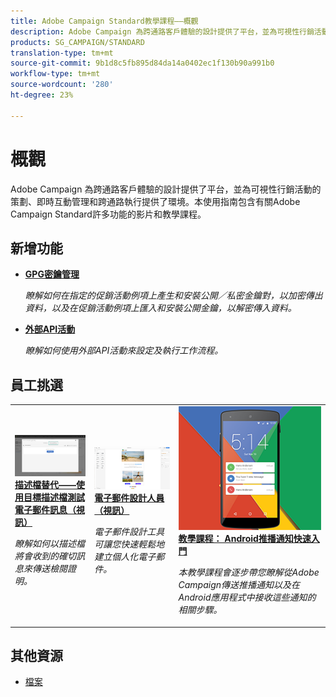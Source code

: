 ```yaml
---
title: Adobe Campaign Standard教學課程——概觀
description: Adobe Campaign 為跨通路客戶體驗的設計提供了平台，並為可視性行銷活動的策劃、即時互動管理和跨通路執行提供了環境。本使用指南包含有關Adobe Campaign Standard許多功能的影片和教學課程。
products: SG_CAMPAIGN/STANDARD
translation-type: tm+mt
source-git-commit: 9b1d8c5fb895d84da14a0402ec1f130b90a991b0
workflow-type: tm+mt
source-wordcount: '280'
ht-degree: 23%

---
```



# 概觀

Adobe Campaign 為跨通路客戶體驗的設計提供了平台，並為可視性行銷活動的策劃、即時互動管理和跨通路執行提供了環境。本使用指南包含有關Adobe Campaign Standard許多功能的影片和教學課程。

## 新增功能

* **[GPG密鑰管理](/help/administrating/control-panel/gpg-key-management/gpg-key-management-overview.md)**

   *瞭解如何在指定的促銷活動例項上產生和安裝公開／私密金鑰對，以加密傳出資料，以及在促銷活動例項上匯入和安裝公開金鑰，以解密傳入資料。*

* **[外部API活動](/help/managing-processes-and-data/data-management-activities/external-api-activity.md)**

   *瞭解如何使用外部API活動來設定及執行工作流程。*

## 員工挑選

<table>
<tr>
  <td>
    <a href="./communication-channels/email/profile-substitution.md"> 
      <img alt="描述檔替代——使用目標描述檔測試電子郵件訊息（視訊）" src="./assets/substitution_tab.png"/>
    </a>
    <div>
      <a href="./communication-channels/email/profile-substitution.md">
    <strong>描述檔替代——使用目標描述檔測試電子郵件訊息（視訊）</strong>
    </a>
    </div>
    <p>
    <em>瞭解如何以描述檔將會收到的確切訊息來傳送檢閱證明。</em>
    <p>
  </td>
   <td>
    <a href="./designing-content/email-designer/email-designer-overview.md">
      <img alt="電子郵件設計人員（視訊）" src="./assets/email_designer_tutorial.png" />
    </a>
    <div>
      <a href="./designing-content/email-designer/email-designer-overview.md">
    <strong>電子郵件設計人員（視訊）</strong>
    </a>
    </div>
    <p>
    <em>電子郵件設計工具可讓您快速輕鬆地建立個人化電子郵件。</em>
    <p>
  </td>
  <td>
    <a href="https://docs.adobe.com/content/help/en/campaign-standard-learn/getting-started-with-push-notifications-android/introduction.html">
      <img alt="教學課程： Android推播通知快速入門" src="./assets/push-for-android.png" />
    </a>
    <div>
      <a href="https://docs.adobe.com/content/help/en/campaign-standard-learn/getting-started-with-push-notifications-android/introduction.html">
    <strong>教學課程： Android推播通知快速入門</strong>
    </a>
    </div>
    <p>
    <em>本教學課程會逐步帶您瞭解從Adobe Campaign傳送推播通知以及在Android應用程式中接收這些通知的相關步驟。 </em>
    <p>
  </td>
</tr>
</table>

## 其他資源

* [檔案](https://docs.adobe.com/content/help/zh-Hant/campaign-standard/using/campaign-standard-home.html)

